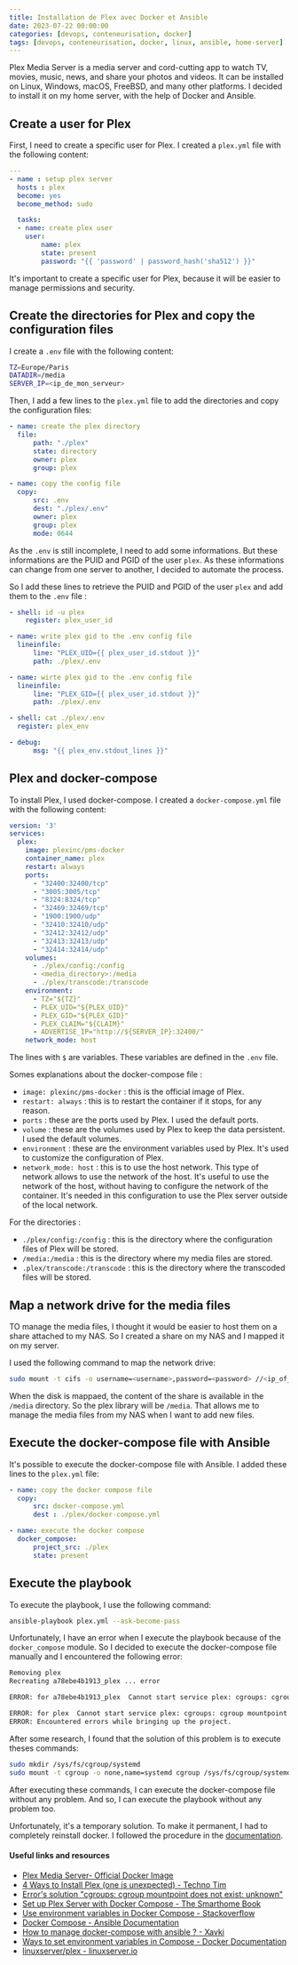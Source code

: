 ```yaml
---
title: Installation de Plex avec Docker et Ansible
date: 2023-07-22 00:00:00
categories: [devops, conteneurisation, docker]
tags: [devops, conteneurisation, docker, linux, ansible, home-server]
---
```


Plex Media Server is a media server and cord-cutting app to watch TV, movies, music, news, and share your photos and videos. It can be installed on Linux, Windows, macOS, FreeBSD, and many other platforms. I decided to install it on my home server, with the help of Docker and Ansible.

## Create a user for Plex

First, I need to create a specific user for Plex. I created a `plex.yml` file with the following content:

```yaml
---
- name : setup plex server
  hosts : plex
  become: yes
  become_method: sudo

  tasks:
  - name: create plex user
    user:
        name: plex
        state: present
        password: "{{ 'password' | password_hash('sha512') }}"  
```

It's important to create a specific user for Plex, because it will be easier to manage permissions and security.

## Create the directories for Plex and copy the configuration files

I create a `.env` file with the following content:

```bash
TZ=Europe/Paris
DATADIR=/media
SERVER_IP=<ip_de_mon_serveur>
```	

Then, I add a few lines to the `plex.yml` file to add the directories and copy the configuration files:

```yaml
- name: create the plex directory
  file:
      path: "./plex"
      state: directory
      owner: plex
      group: plex

- name: copy the config file
  copy:
      src: .env
      dest: "./plex/.env"
      owner: plex
      group: plex
      mode: 0644
```

As the `.env` is still incomplete, I need to add some informations. But these informations are the PUID and PGID of the user `plex`. As these informations can change from one server to another, I decided to automate the process. 

So I add these lines to retrieve the PUID and PGID of the user `plex` and add them to the `.env` file :

```yaml
- shell: id -u plex
    register: plex_user_id

- name: write plex gid to the .env config file
  lineinfile:
      line: "PLEX_UID={{ plex_user_id.stdout }}"
      path: ./plex/.env

- name: wirte plex gid to the .env config file
  lineinfile:
      line: "PLEX_GID={{ plex_user_id.stdout }}"
      path: ./plex/.env

- shell: cat ./plex/.env
  register: plex_env

- debug:
      msg: "{{ plex_env.stdout_lines }}"
```

## Plex and docker-compose

To install Plex, I used docker-compose. I created a `docker-compose.yml` file with the following content:

```yaml
version: '3'
services:
  plex:
    image: plexinc/pms-docker
    container_name: plex
    restart: always
    ports:
      - "32400:32400/tcp"
      - "3005:3005/tcp"
      - "8324:8324/tcp"
      - "32469:32469/tcp"
      - "1900:1900/udp"
      - "32410:32410/udp"
      - "32412:32412/udp"
      - "32413:32413/udp"
      - "32414:32414/udp"
    volumes:
      - ./plex/config:/config
      - <media_directory>:/media
      - ./plex/transcode:/transcode
    environment:
      - TZ="${TZ}"
      - PLEX_UID="${PLEX_UID}"
      - PLEX_GID="${PLEX_GID}"
      - PLEX_CLAIM="${CLAIM}"
      - ADVERTISE_IP="http://${SERVER_IP}:32400/"
    network_mode: host
```

The lines with `$` are variables. These variables are defined in the `.env` file. 

Somes explanations about the docker-compose file :
- `image: plexinc/pms-docker` : this is the official image of Plex.
- `restart: always` : this is to restart the container if it stops, for any reason.
- `ports` : these are the ports used by Plex. I used the default ports.
- `volume` : these are the volumes used by Plex to keep the data persistent. I used the default volumes.
- `environment` : these are the environment variables used by Plex. It's used to customize the configuration of Plex.
- `network_mode: host` : this is to use the host network. This type of network allows to use the network of the host. It's useful to use the network of the host, without having to configure the network of the container. It's needed in this configuration to use the Plex server outside of the local network.

For the directories : 

- `./plex/config:/config` : this is the directory where the configuration files of Plex will be stored.
- `/media:/media` : this is the directory where my media files are stored.
- `.plex/transcode:/transcode` : this is the directory where the transcoded files will be stored.

## Map a network drive for the media files

TO manage the media files, I thought it would be easier to host them on a share attached to my NAS. So I created a share on my NAS and I mapped it on my server. 

I used the following command to map the network drive:

```bash
sudo mount -t cifs -o username=<username>,password=<password> //<ip_of_the_nas>/<share_name> /media
```

When the disk is mappaed, the content of the share is available in the `/media` directory. So the plex library will be `/media`. That allows me to manage the media files from my NAS when I want to add new files.

## Execute the docker-compose file with Ansible

It's possible to execute the docker-compose file with Ansible. I added these lines to the `plex.yml` file:

```yaml
- name: copy the docker compose file
  copy:
      src: docker-compose.yml
      dest : ./plex/docker-compose.yml

- name: execute the docker compose
  docker_compose:
      project_src: ./plex
      state: present
```

## Execute the playbook

To execute the playbook, I use the following command:

```bash
ansible-playbook plex.yml --ask-become-pass
```

Unfortunately, I have an error when I execute the playbook because of the `docker_compose` module. So I decided to execute the docker-compose file manually and I encountered the following error:

```bash
Removing plex
Recreating a78ebe4b1913_plex ... error

ERROR: for a78ebe4b1913_plex  Cannot start service plex: cgroups: cgroup mountpoint does not exist: unknown

ERROR: for plex  Cannot start service plex: cgroups: cgroup mountpoint does not exist: unknown
ERROR: Encountered errors while bringing up the project.
```

After some research, I found that the solution of this problem is to execute theses commands:

```bash
sudo mkdir /sys/fs/cgroup/systemd
sudo mount -t cgroup -o none,name=systemd cgroup /sys/fs/cgroup/systemd
```

After executing these commands, I can execute the docker-compose file without any problem. And so, I can execute the playbook without any problem too.

Unfortunately, it's a temporary solution. To make it permanent, I had to completely reinstall docker. I followed the procedure in the [documentation](https://docs.docker.com/engine/install/debian/).

#### Useful links and resources

- [Plex Media Server- Official Docker Image](https://hub.docker.com/r/plexinc/pms-docker)
- [4 Ways to Install Plex (one is unexpected) - Techno Tim](https://www.youtube.com/watch?v=MG_1XQxWns0)
- [Error's solution "cgroups: cgroup mountpoint does not exist: unknown"](https://github.com/docker/for-linux/issues/219)
- [Set up Plex Server with Docker Compose - The Smarthome Book](https://www.thesmarthomebook.com/2022/01/18/set-up-plex-server-with-docker-compose/)
- [Use environment variables in Docker Compose - Stackoverflow](https://stackoverflow.com/questions/29377853/how-can-i-use-environment-variables-in-docker-compose)
- [Docker Compose - Ansible Documentation](https://docs.ansible.com/ansible/latest/collections/community/general/docker_compose_module.html)
- [How to manage docker-compose with ansible ? - Xavki](https://xavier-pestel.medium.com/how-to-manage-docker-compose-with-ansible-c08933ba88a8)
- [Ways to set environment variables in Compose - Docker Documentation](https://docs.docker.com/compose/environment-variables/set-environment-variables/)
- [linuxserver/plex - linuxserver.io](https://docs.linuxserver.io/images/docker-plex)

